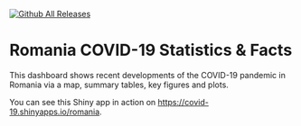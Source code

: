 [![Github All Releases](https://img.shields.io/github/downloads/atom/atom/total.svg)]()


# Romania COVID-19 Statistics & Facts 

This dashboard shows recent developments of the COVID-19 pandemic in Romania via a map, summary tables, key figures and plots.

You can see this Shiny app in action on https://covid-19.shinyapps.io/romania.

